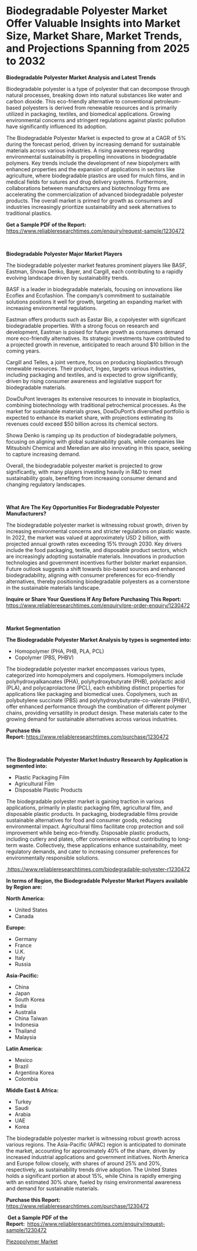 <p><h1>Biodegradable Polyester Market Offer Valuable Insights into Market Size, Market Share, Market Trends, and Projections Spanning from 2025 to 2032</h1></p><p><strong>Biodegradable Polyester Market Analysis and Latest Trends</strong></p>
<p><p>Biodegradable polyester is a type of polyester that can decompose through natural processes, breaking down into natural substances like water and carbon dioxide. This eco-friendly alternative to conventional petroleum-based polyesters is derived from renewable resources and is primarily utilized in packaging, textiles, and biomedical applications. Growing environmental concerns and stringent regulations against plastic pollution have significantly influenced its adoption.</p><p>The Biodegradable Polyester Market is expected to grow at a CAGR of 5% during the forecast period, driven by increasing demand for sustainable materials across various industries. A rising awareness regarding environmental sustainability is propelling innovations in biodegradable polymers. Key trends include the development of new biopolymers with enhanced properties and the expansion of applications in sectors like agriculture, where biodegradable plastics are used for mulch films, and in medical fields for sutures and drug delivery systems. Furthermore, collaborations between manufacturers and biotechnology firms are accelerating the commercialization of advanced biodegradable polyester products. The overall market is primed for growth as consumers and industries increasingly prioritize sustainability and seek alternatives to traditional plastics.</p></p>
<p><strong>Get a Sample PDF of the Report:&nbsp;</strong> <a href="https://www.reliableresearchtimes.com/enquiry/request-sample/1230472?utm_campaign=3565&utm_medium=2&utm_source=Github&utm_content=ia&utm_term=01042025&utm_id=biodegradable-polyester">https://www.reliableresearchtimes.com/enquiry/request-sample/1230472</a></p>
<p>&nbsp;</p>
<p><strong>Biodegradable Polyester Major Market Players</strong></p>
<p><p>The biodegradable polyester market features prominent players like BASF, Eastman, Showa Denko, Bayer, and Cargill, each contributing to a rapidly evolving landscape driven by sustainability trends.</p><p>BASF is a leader in biodegradable materials, focusing on innovations like Ecoflex and Ecofashion. The company’s commitment to sustainable solutions positions it well for growth, targeting an expanding market with increasing environmental regulations.</p><p>Eastman offers products such as Eastar Bio, a copolyester with significant biodegradable properties. With a strong focus on research and development, Eastman is poised for future growth as consumers demand more eco-friendly alternatives. Its strategic investments have contributed to a projected growth in revenue, anticipated to reach around $10 billion in the coming years.</p><p>Cargill and Telles, a joint venture, focus on producing bioplastics through renewable resources. Their product, Ingeo, targets various industries, including packaging and textiles, and is expected to grow significantly, driven by rising consumer awareness and legislative support for biodegradable materials.</p><p>DowDuPont leverages its extensive resources to innovate in bioplastics, combining biotechnology with traditional petrochemical processes. As the market for sustainable materials grows, DowDuPont’s diversified portfolio is expected to enhance its market share, with projections estimating its revenues could exceed $50 billion across its chemical sectors.</p><p>Showa Denko is ramping up its production of biodegradable polymers, focusing on aligning with global sustainability goals, while companies like Mitsubishi Chemical and Meredian are also innovating in this space, seeking to capture increasing demand.</p><p>Overall, the biodegradable polyester market is projected to grow significantly, with many players investing heavily in R&D to meet sustainability goals, benefiting from increasing consumer demand and changing regulatory landscapes.</p></p>
<p>&nbsp;</p>
<p><strong>What Are The Key Opportunities For Biodegradable Polyester Manufacturers?</strong></p>
<p><p>The biodegradable polyester market is witnessing robust growth, driven by increasing environmental concerns and stricter regulations on plastic waste. In 2022, the market was valued at approximately USD 2 billion, with projected annual growth rates exceeding 15% through 2030. Key drivers include the food packaging, textile, and disposable product sectors, which are increasingly adopting sustainable materials. Innovations in production technologies and government incentives further bolster market expansion. Future outlook suggests a shift towards bio-based sources and enhanced biodegradability, aligning with consumer preferences for eco-friendly alternatives, thereby positioning biodegradable polyesters as a cornerstone in the sustainable materials landscape.</p></p>
<p><strong>Inquire or Share Your Questions If Any Before Purchasing This Report:</strong> <a href="https://www.reliableresearchtimes.com/enquiry/pre-order-enquiry/1230472?utm_campaign=3565&utm_medium=2&utm_source=Github&utm_content=ia&utm_term=01042025&utm_id=biodegradable-polyester">https://www.reliableresearchtimes.com/enquiry/pre-order-enquiry/1230472</a></p>
<p>&nbsp;</p>
<p><strong>Market Segmentation</strong></p>
<p><strong>The Biodegradable Polyester Market Analysis by types is segmented into:</strong></p>
<p><ul><li>Homopolymer (PHA, PHB, PLA, PCL)</li><li>Copolymer (PBS, PHBV)</li></ul></p>
<p><p>The biodegradable polyester market encompasses various types, categorized into homopolymers and copolymers. Homopolymers include polyhydroxyalkanoates (PHA), polyhydroxybutyrate (PHB), polylactic acid (PLA), and polycaprolactone (PCL), each exhibiting distinct properties for applications like packaging and biomedical uses. Copolymers, such as polybutylene succinate (PBS) and polyhydroxybutyrate-co-valerate (PHBV), offer enhanced performance through the combination of different polymer chains, providing versatility in product design. These materials cater to the growing demand for sustainable alternatives across various industries.</p></p>
<p><strong>Purchase this Report:&nbsp;</strong><a href="https://www.reliableresearchtimes.com/purchase/1230472?utm_campaign=3565&utm_medium=2&utm_source=Github&utm_content=ia&utm_term=01042025&utm_id=biodegradable-polyester">https://www.reliableresearchtimes.com/purchase/1230472</a></p>
<p>&nbsp;</p>
<p><strong>The Biodegradable Polyester Market Industry Research by Application is segmented into:</strong></p>
<p><ul><li>Plastic Packaging Film</li><li>Agricultural Film</li><li>Disposable Plastic Products</li></ul></p>
<p><p>The biodegradable polyester market is gaining traction in various applications, primarily in plastic packaging film, agricultural film, and disposable plastic products. In packaging, biodegradable films provide sustainable alternatives for food and consumer goods, reducing environmental impact. Agricultural films facilitate crop protection and soil improvement while being eco-friendly. Disposable plastic products, including cutlery and plates, offer convenience without contributing to long-term waste. Collectively, these applications enhance sustainability, meet regulatory demands, and cater to increasing consumer preferences for environmentally responsible solutions.</p></p>
<p><a href="https://www.reliableresearchtimes.com/biodegradable-polyester-r1230472?utm_campaign=3565&utm_medium=2&utm_source=Github&utm_content=ia&utm_term=01042025&utm_id=biodegradable-polyester">&nbsp;https://www.reliableresearchtimes.com/biodegradable-polyester-r1230472</a></p>
<p><strong>In terms of Region, the Biodegradable Polyester Market Players available by Region are:</strong></p>
<p>
    <p> <strong> North America: </strong>
        <ul>
            <li>United States</li>
            <li>Canada</li>
        </ul>
        </p> 
    <p> <strong> Europe: </strong>
        <ul>
            <li>Germany</li>
            <li>France</li>
            <li>U.K.</li>
            <li>Italy</li>
            <li>Russia</li>
        </ul>
        </p> 
    <p> <strong> Asia-Pacific: </strong>
        <ul>
            <li>China</li>
            <li>Japan</li>
            <li>South Korea</li>
            <li>India</li>
            <li>Australia</li>
            <li>China Taiwan</li>
            <li>Indonesia</li>
            <li>Thailand</li>
            <li>Malaysia</li>
        </ul>
        </p> 
    <p> <strong> Latin America: </strong>
        <ul>
            <li>Mexico</li>
            <li>Brazil</li>
            <li>Argentina Korea</li>
            <li>Colombia</li>
        </ul>
        </p> 
    <p> <strong> Middle East & Africa: </strong>
        <ul>
            <li>Turkey</li>
            <li>Saudi</li>
            <li>Arabia</li>
            <li>UAE</li>
            <li>Korea</li>
        </ul>
    </p>
    </p>
<p><p>The biodegradable polyester market is witnessing robust growth across various regions. The Asia-Pacific (APAC) region is anticipated to dominate the market, accounting for approximately 40% of the share, driven by increased industrial applications and government initiatives. North America and Europe follow closely, with shares of around 25% and 20%, respectively, as sustainability trends drive adoption. The United States holds a significant portion at about 15%, while China is rapidly emerging with an estimated 30% share, fueled by rising environmental awareness and demand for sustainable materials.</p></p>
<p><strong>Purchase this Report: </strong><a href="https://www.reliableresearchtimes.com/purchase/1230472?utm_campaign=3565&utm_medium=2&utm_source=Github&utm_content=ia&utm_term=01042025&utm_id=biodegradable-polyester">https://www.reliableresearchtimes.com/purchase/1230472</a></p>
<p>&nbsp;<strong>Get a Sample PDF of the Report:&nbsp;&nbsp;</strong><a href="https://www.reliableresearchtimes.com/enquiry/request-sample/1230472?utm_campaign=3565&utm_medium=2&utm_source=Github&utm_content=ia&utm_term=01042025&utm_id=biodegradable-polyester">https://www.reliableresearchtimes.com/enquiry/request-sample/1230472</a></p>
<p><strong></strong></p>
<p><p><a href="https://github.com/bufkamaiahi7/Market-Research-Report-List-1/blob/main/piezopolymer-market.md?utm_campaign=3565&utm_medium=2&utm_source=Github&utm_content=ia&utm_term=01042025&utm_id=biodegradable-polyester">Piezopolymer Market</a></p></p>